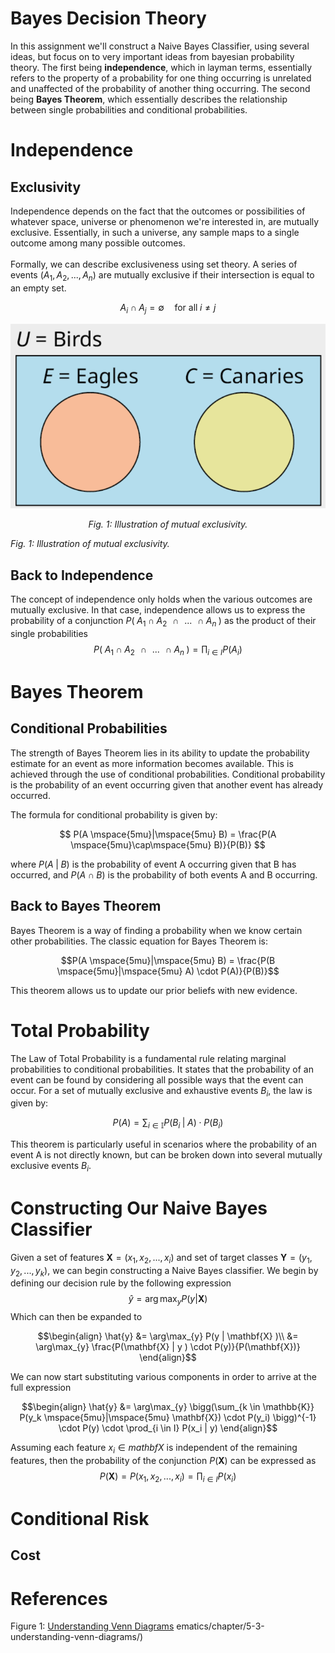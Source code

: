 # Bayes Decision Theory

In this assignment we'll construct a Naive Bayes Classifier, using several ideas, but focus on to very important ideas from bayesian probability theory.
The first being **independence**, which in layman terms, essentially refers to the property of a probability for 
one thing occurring is unrelated and unaffected of the probability of another thing occurring. The second being **Bayes Theorem**,
which essentially describes the relationship between single probabilities and conditional probabilities. 

# Independence
## Exclusivity
Independence depends on the fact that the outcomes or possibilities of whatever space, universe or phenomenon we're interested in, are mutually exclusive. 
Essentially, in such a universe, any sample maps to a single outcome among many possible outcomes.
<br><br>
Formally, we can describe exclusiveness using set theory. A series of events $\big( A_1, A_2, ... , A_n \big)$ are mutually exclusive if their intersection is equal to an empty set.

$$ A_i \cap A_j =  \emptyset \quad \text{for all} \; i \neq j $$

<p align="center">
  <img src="images/img.png" alt="Mutually Exclusive Events">
</p>
<p align="center">
  <em>Fig. 1: Illustration of mutual exclusivity.</em>
</p>

*Fig. 1: Illustration of mutual exclusivity.*

## Back to Independence
The concept of independence only holds when the various outcomes are mutually exclusive. In that case, independence allows us to express the probability of a conjunction $P(\mspace{5mu} A_1  \mspace{5mu} \cap \mspace{5mu}  A_2   \mspace{10mu} \cap \mspace{10mu}  ...   \mspace{10mu} \cap \mspace{5mu}  A_n  \mspace{5mu})$ as the product of their single probabilities
$$P(\mspace{5mu} A_1  \mspace{5mu} \cap \mspace{5mu} A_2  \mspace{10mu} \cap \mspace{10mu}  ...   \mspace{10mu} \cap \mspace{5mu}  A_n  \mspace{5mu}) = \prod_{i \in I} P(A_i) $$

# Bayes Theorem
## Conditional Probabilities
The strength of Bayes Theorem lies in its ability to update the probability estimate for an event as more information becomes available. This is achieved through the use of conditional probabilities. Conditional probability is the probability of an event occurring given that another event has already occurred.

The formula for conditional probability is given by:

$$ P(A \mspace{5mu}|\mspace{5mu} B) = \frac{P(A \mspace{5mu}\cap\mspace{5mu} B)}{P(B)} $$

where $P(A \mspace{5mu}|\mspace{5mu} B)$ is the probability of event A occurring given that B has occurred, and $P(A \mspace{5mu}\cap\mspace{5mu} B)$ is the probability of both events A and B occurring.

## Back to Bayes Theorem
Bayes Theorem is a way of finding a probability when we know certain other probabilities. The classic equation for Bayes Theorem is:

$$P(A \mspace{5mu}|\mspace{5mu} B) = \frac{P(B \mspace{5mu}|\mspace{5mu} A) \cdot P(A)}{P(B)}$$

This theorem allows us to update our prior beliefs with new evidence.

# Total Probability
The Law of Total Probability is a fundamental rule relating marginal probabilities to conditional probabilities. It states that the probability of an event can be found by considering all possible ways that the event can occur. For a set of mutually exclusive and exhaustive events $B_i$, the law is given by:

$$P(A) = \sum_{i \in \mathbb{I}} P(B_i \mspace{5mu}|\mspace{5mu} A) \cdot P(B_i) $$

This theorem is particularly useful in scenarios where the probability of an event A is not directly known, but can be broken down into several mutually exclusive events $B_i$.

# Constructing Our Naive Bayes Classifier
Given a set of features $\mathbf{X} = \big( x_1, x_2, ..., x_i \big)$ and set of target classes $\mathbf{Y} = \big( y_1, y_2, ..., y_k \big)$, we can begin constructing a Naive Bayes classifier.
We begin by defining our decision rule by the following expression
$$\hat{y} = \arg\max_{y} P(y | \mathbf{X} )$$
Which can then be expanded to
```math
\begin{align}
\hat{y} &= \arg\max_{y} P(y | \mathbf{X} )\\
&= \arg\max_{y}  \frac{P(\mathbf{X} | y ) \cdot P(y)}{P(\mathbf{X})}
\end{align}
```
We can now start substituting various components in order to arrive at the full expression
```math
\begin{align}
\hat{y} &= \arg\max_{y}  \bigg(\sum_{k \in \mathbb{K}} P(y_k \mspace{5mu}|\mspace{5mu} \mathbf{X}) \cdot P(y_i) \bigg)^{-1} \cdot P(y) \cdot \prod_{i \in I} P(x_i | y)
\end{align}
```
Assuming each feature $x_i \in mathbf{X}$ is independent of the remaining features, then the  probability of the conjunction $P(\mathbf{X})$ can be expressed as
$$P(\mathbf{X}) = P(x_1, x_2, ..., x_i) = \prod_{i \in I} P(x_i)$$

# Conditional Risk

## Cost

# References 
Figure 1: [Understanding Venn Diagrams](https://louis.pressbooks.pub/finitemathematics/chapter/5-3-understanding-venn-diagrams/)
ematics/chapter/5-3-understanding-venn-diagrams/)